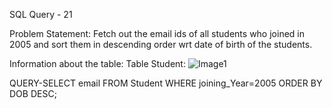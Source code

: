SQL Query - 21

Problem Statement:
Fetch out the email ids of all students who joined in 2005 and sort them in descending order wrt date of birth of the students.

Information about the table:
Table Student:
![Image1](https://user-images.githubusercontent.com/97792024/184967311-e28e887a-5dfb-4a97-a365-8d92ef573af9.png)

QUERY-SELECT email FROM Student WHERE joining_Year=2005 ORDER BY DOB DESC;
